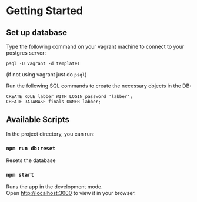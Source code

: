 # Getting Started

## Set up database

Type the following command on your vagrant machine to connect to your postgres server:

```
psql -U vagrant -d template1
```

(if not using vagrant just do `psql`)

Run the following SQL commands to create the necessary objects in the DB:

```
CREATE ROLE labber WITH LOGIN password 'labber';
CREATE DATABASE finals OWNER labber;
```

## Available Scripts

In the project directory, you can run:

### `npm run db:reset`

Resets the database

### `npm start`

Runs the app in the development mode. \
Open [http://localhost:3000](http://localhost:3000) to view it in your browser.

